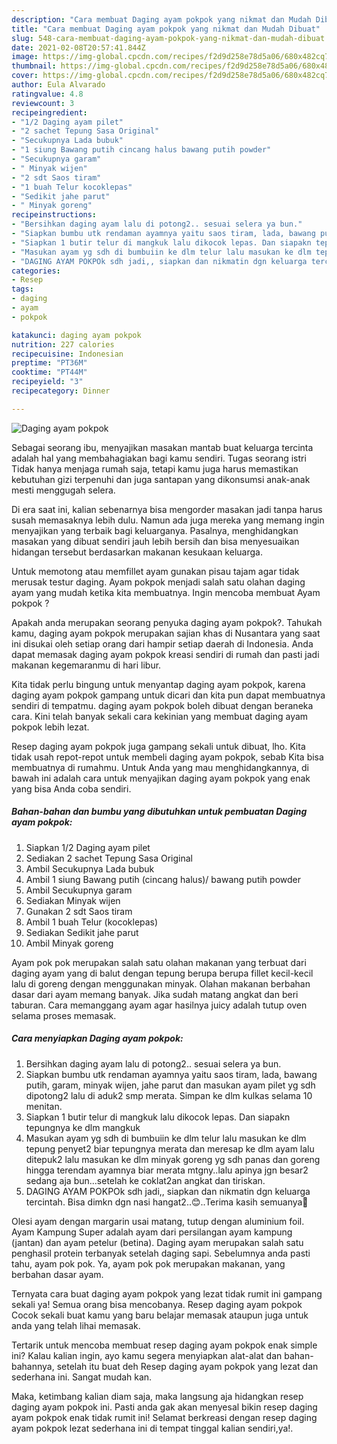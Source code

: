 ```yaml
---
description: "Cara membuat Daging ayam pokpok yang nikmat dan Mudah Dibuat"
title: "Cara membuat Daging ayam pokpok yang nikmat dan Mudah Dibuat"
slug: 548-cara-membuat-daging-ayam-pokpok-yang-nikmat-dan-mudah-dibuat
date: 2021-02-08T20:57:41.844Z
image: https://img-global.cpcdn.com/recipes/f2d9d258e78d5a06/680x482cq70/daging-ayam-pokpok-foto-resep-utama.jpg
thumbnail: https://img-global.cpcdn.com/recipes/f2d9d258e78d5a06/680x482cq70/daging-ayam-pokpok-foto-resep-utama.jpg
cover: https://img-global.cpcdn.com/recipes/f2d9d258e78d5a06/680x482cq70/daging-ayam-pokpok-foto-resep-utama.jpg
author: Eula Alvarado
ratingvalue: 4.8
reviewcount: 3
recipeingredient:
- "1/2 Daging ayam pilet"
- "2 sachet Tepung Sasa Original"
- "Secukupnya Lada bubuk"
- "1 siung Bawang putih cincang halus bawang putih powder"
- "Secukupnya garam"
- " Minyak wijen"
- "2 sdt Saos tiram"
- "1 buah Telur kocoklepas"
- "Sedikit jahe parut"
- " Minyak goreng"
recipeinstructions:
- "Bersihkan daging ayam lalu di potong2.. sesuai selera ya bun."
- "Siapkan bumbu utk rendaman ayamnya yaitu saos tiram, lada, bawang putih, garam, minyak wijen, jahe parut dan masukan ayam pilet yg sdh dipotong2 lalu di aduk2 smp merata. Simpan ke dlm kulkas selama 10 menitan."
- "Siapkan 1 butir telur di mangkuk lalu dikocok lepas. Dan siapakn tepungnya ke dlm mangkuk"
- "Masukan ayam yg sdh di bumbuiin ke dlm telur lalu masukan ke dlm tepung penyet2 biar tepungnya merata dan meresap ke dlm ayam lalu ditepuk2 lalu masukan ke dlm minyak goreng yg sdh panas dan goreng hingga terendam ayamnya biar merata mtgny..lalu apinya jgn besar2 sedang aja bun...setelah ke coklat2an angkat dan tiriskan."
- "DAGING AYAM POKPOk sdh jadi,, siapkan dan nikmatin dgn keluarga tercintah. Bisa dimkn dgn nasi hangat2..😊..Terima kasih semuanya🙏"
categories:
- Resep
tags:
- daging
- ayam
- pokpok

katakunci: daging ayam pokpok 
nutrition: 227 calories
recipecuisine: Indonesian
preptime: "PT36M"
cooktime: "PT44M"
recipeyield: "3"
recipecategory: Dinner

---
```



![Daging ayam pokpok](https://img-global.cpcdn.com/recipes/f2d9d258e78d5a06/680x482cq70/daging-ayam-pokpok-foto-resep-utama.jpg)

Sebagai seorang ibu, menyajikan masakan mantab buat keluarga tercinta adalah hal yang membahagiakan bagi kamu sendiri. Tugas seorang istri Tidak hanya menjaga rumah saja, tetapi kamu juga harus memastikan kebutuhan gizi terpenuhi dan juga santapan yang dikonsumsi anak-anak mesti menggugah selera.

Di era  saat ini, kalian sebenarnya bisa mengorder masakan jadi tanpa harus susah memasaknya lebih dulu. Namun ada juga mereka yang memang ingin menyajikan yang terbaik bagi keluarganya. Pasalnya, menghidangkan masakan yang dibuat sendiri jauh lebih bersih dan bisa menyesuaikan hidangan tersebut berdasarkan makanan kesukaan keluarga. 

Untuk memotong atau memfillet ayam gunakan pisau tajam agar tidak merusak testur daging. Ayam pokpok menjadi salah satu olahan daging ayam yang mudah ketika kita membuatnya. Ingin mencoba membuat Ayam pokpok ?

Apakah anda merupakan seorang penyuka daging ayam pokpok?. Tahukah kamu, daging ayam pokpok merupakan sajian khas di Nusantara yang saat ini disukai oleh setiap orang dari hampir setiap daerah di Indonesia. Anda dapat memasak daging ayam pokpok kreasi sendiri di rumah dan pasti jadi makanan kegemaranmu di hari libur.

Kita tidak perlu bingung untuk menyantap daging ayam pokpok, karena daging ayam pokpok gampang untuk dicari dan kita pun dapat membuatnya sendiri di tempatmu. daging ayam pokpok boleh dibuat dengan beraneka cara. Kini telah banyak sekali cara kekinian yang membuat daging ayam pokpok lebih lezat.

Resep daging ayam pokpok juga gampang sekali untuk dibuat, lho. Kita tidak usah repot-repot untuk membeli daging ayam pokpok, sebab Kita bisa membuatnya di rumahmu. Untuk Anda yang mau menghidangkannya, di bawah ini adalah cara untuk menyajikan daging ayam pokpok yang enak yang bisa Anda coba sendiri.

<!--inarticleads1-->

##### Bahan-bahan dan bumbu yang dibutuhkan untuk pembuatan Daging ayam pokpok:

1. Siapkan 1/2 Daging ayam pilet
1. Sediakan 2 sachet Tepung Sasa Original
1. Ambil Secukupnya Lada bubuk
1. Ambil 1 siung Bawang putih (cincang halus)/ bawang putih powder
1. Ambil Secukupnya garam
1. Sediakan  Minyak wijen
1. Gunakan 2 sdt Saos tiram
1. Ambil 1 buah Telur (kocoklepas)
1. Sediakan Sedikit jahe parut
1. Ambil  Minyak goreng


Ayam pok pok merupakan salah satu olahan makanan yang terbuat dari daging ayam yang di balut dengan tepung berupa berupa fillet kecil-kecil lalu di goreng dengan menggunakan minyak. Olahan makanan berbahan dasar dari ayam memang banyak. Jika sudah matang angkat dan beri taburan. Cara memanggang ayam agar hasilnya juicy adalah tutup oven selama proses memasak. 

<!--inarticleads2-->

##### Cara menyiapkan Daging ayam pokpok:

1. Bersihkan daging ayam lalu di potong2.. sesuai selera ya bun.
1. Siapkan bumbu utk rendaman ayamnya yaitu saos tiram, lada, bawang putih, garam, minyak wijen, jahe parut dan masukan ayam pilet yg sdh dipotong2 lalu di aduk2 smp merata. Simpan ke dlm kulkas selama 10 menitan.
1. Siapkan 1 butir telur di mangkuk lalu dikocok lepas. Dan siapakn tepungnya ke dlm mangkuk
1. Masukan ayam yg sdh di bumbuiin ke dlm telur lalu masukan ke dlm tepung penyet2 biar tepungnya merata dan meresap ke dlm ayam lalu ditepuk2 lalu masukan ke dlm minyak goreng yg sdh panas dan goreng hingga terendam ayamnya biar merata mtgny..lalu apinya jgn besar2 sedang aja bun...setelah ke coklat2an angkat dan tiriskan.
1. DAGING AYAM POKPOk sdh jadi,, siapkan dan nikmatin dgn keluarga tercintah. Bisa dimkn dgn nasi hangat2..😊..Terima kasih semuanya🙏


Olesi ayam dengan margarin usai matang, tutup dengan aluminium foil. Ayam Kampung Super adalah ayam dari persilangan ayam kampung (jantan) dan ayam petelur (betina). Daging ayam merupakan salah satu penghasil protein terbanyak setelah daging sapi. Sebelumnya anda pasti tahu, ayam pok pok. Ya, ayam pok pok merupakan makanan, yang berbahan dasar ayam. 

Ternyata cara buat daging ayam pokpok yang lezat tidak rumit ini gampang sekali ya! Semua orang bisa mencobanya. Resep daging ayam pokpok Cocok sekali buat kamu yang baru belajar memasak ataupun juga untuk anda yang telah lihai memasak.

Tertarik untuk mencoba membuat resep daging ayam pokpok enak simple ini? Kalau kalian ingin, ayo kamu segera menyiapkan alat-alat dan bahan-bahannya, setelah itu buat deh Resep daging ayam pokpok yang lezat dan sederhana ini. Sangat mudah kan. 

Maka, ketimbang kalian diam saja, maka langsung aja hidangkan resep daging ayam pokpok ini. Pasti anda gak akan menyesal bikin resep daging ayam pokpok enak tidak rumit ini! Selamat berkreasi dengan resep daging ayam pokpok lezat sederhana ini di tempat tinggal kalian sendiri,ya!.

